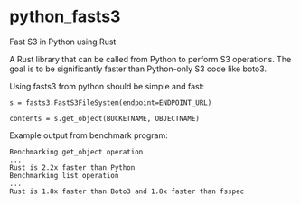 # python_fasts3
Fast S3 in Python using Rust

A Rust library that can be called from Python to perform S3 operations. The goal is to be significantly faster than Python-only S3 code like boto3.

Using fasts3 from python should be simple and fast:
```
s = fasts3.FastS3FileSystem(endpoint=ENDPOINT_URL)

contents = s.get_object(BUCKETNAME, OBJECTNAME)
```

Example output from benchmark program:
```
Benchmarking get_object operation
...
Rust is 2.2x faster than Python
Benchmarking list operation
...
Rust is 1.8x faster than Boto3 and 1.8x faster than fsspec
```
